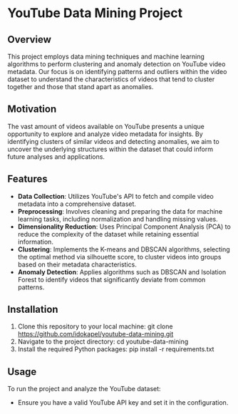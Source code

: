 # YouTube Data Mining Project

## Overview
This project employs data mining techniques and machine learning algorithms to perform clustering and anomaly detection on YouTube video metadata. Our focus is on identifying patterns and outliers within the video dataset to understand the characteristics of videos that tend to cluster together and those that stand apart as anomalies.

## Motivation
The vast amount of videos available on YouTube presents a unique opportunity to explore and analyze video metadata for insights. By identifying clusters of similar videos and detecting anomalies, we aim to uncover the underlying structures within the dataset that could inform future analyses and applications.

## Features
- **Data Collection**: Utilizes YouTube's API to fetch and compile video metadata into a comprehensive dataset.
- **Preprocessing**: Involves cleaning and preparing the data for machine learning tasks, including normalization and handling missing values.
- **Dimensionality Reduction**: Uses Principal Component Analysis (PCA) to reduce the complexity of the dataset while retaining essential information.
- **Clustering**: Implements the K-means and DBSCAN algorithms, selecting the optimal method via silhouette score, to cluster videos into groups based on their metadata characteristics.
- **Anomaly Detection**: Applies algorithms such as DBSCAN and Isolation Forest to identify videos that significantly deviate from common patterns.

## Installation
1. Clone this repository to your local machine: git clone https://github.com/idokapel/youtube-data-mining.git
2. Navigate to the project directory: cd youtube-data-mining
3. Install the required Python packages: pip install -r requirements.txt

## Usage
To run the project and analyze the YouTube dataset:
- Ensure you have a valid YouTube API key and set it in the configuration.



